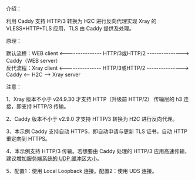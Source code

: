 介绍：

利用 Caddy 支持 HTTP/3 转换为 H2C 进行反向代理实现 Xray 的 VLESS+HTTP+TLS 应用，TLS 由 Caddy 提供及处理。

原理：

默认流程：WEB client <--------------- HTTP/3或HTTP/2 ---------------> Caddy（WEB server）  
反代流程：Xray client <--------------- HTTP/3或HTTP/2 ---------------> Caddy <-- H2C --> Xray server

注意：

1、Xray 版本不小于 v24.9.30 才支持 HTTP（升级前 HTTP/2） 传输层的 h3 连接，即支持 HTTP/3 传输。

2、Caddy 版本不小于 v2.9.0 才支持 HTTP/3 转换为 H2C 进行反向代理。

3、本示例 Caddy 支持自动 HTTPS，即自动申请与更新 TLS 证书，自动 HTTP 重定向到 HTTPS。

4、本示例支持 HTTP/3 传输。若想要由 Caddy 处理的 HTTP/3 应用高速传输，建议[增加服务端系统的 UDP 缓冲区大小](https://github.com/quic-go/quic-go/wiki/UDP-Buffer-Sizes)。

5、配置1：使用 Local Loopback 连接。配置2：使用 UDS 连接。
